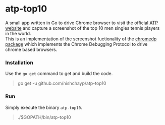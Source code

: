 # atp-top10
A small app written in Go to drive Chrome browser to visit the official [ATP website](https://www.atpworldtour.com/) and capture a screenshot of the top 10 men singles tennis players in the world.\
This is an implementation of the screenshot fuctionality of the [chromedp package](https://github.com/chromedp) which implements the Chrome Debugging Protocol to drive chrome based browsers.

### Installation
Use the `go get` command to get and build the code.
>go get -u github.com/nishchayp/atp-top10

### Run
Simply execute the binary `atp-top10`.
>./$GOPATH/bin/atp-top10
